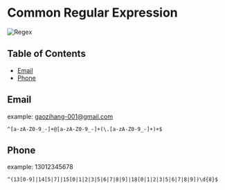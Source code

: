 # Common Regular Expression

![Regex](http://cdoco.com/images/regex2.png)

## Table of Contents

- [Email](#email)
- [Phone](#phone)

## Email

example: gaozihang-001@gmail.com

```regex
^[a-zA-Z0-9_-]+@[a-zA-Z0-9_-]+(\.[a-zA-Z0-9_-]+)+$
```

## Phone

example: 13012345678

```regex
^(13[0-9]|14[5|7]|15[0|1|2|3|5|6|7|8|9]|18[0|1|2|3|5|6|7|8|9])\d{8}$
```
